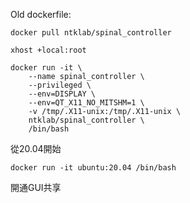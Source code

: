 Old dockerfile:
```Docker
docker pull ntklab/spinal_controller

xhost +local:root

docker run -it \
    --name spinal_controller \
    --privileged \
    --env=DISPLAY \
    --env=QT_X11_NO_MITSHM=1 \
    -v /tmp/.X11-unix:/tmp/.X11-unix \
    ntklab/spinal_controller \
    /bin/bash
```

從20.04開始
```
docker run -it ubuntu:20.04 /bin/bash
```

開通GUI共享